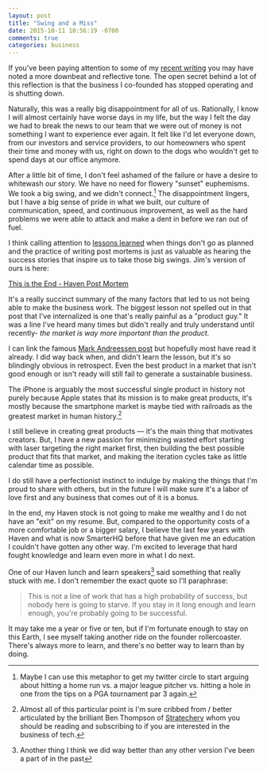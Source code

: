```yaml
---
layout: post
title: "Swing and a Miss"
date: 2015-10-11 10:56:19 -0700
comments: true
categories: business
---
```


If you've been paying attention to some of my [recent writing][1] you may have noted a more downbeat and reflective tone. The open secret behind a lot of this reflection is that the business I co-founded has stopped operating and is shutting down.

[1]: http://craigsturgis.com/2015/09/07/im-from-the-future/

Naturally, this was a really big disappointment for all of us. Rationally, I know I will almost certainly have worse days in my life, but the way I felt the day we had to break the news to our team that we were out of money is not something I want to experience ever again. It felt like I'd let everyone down, from our investors and service providers, to our homeowners who spent their time and money with us, right on down to the dogs who wouldn't get to spend days at our office anymore.

After a little bit of time, I don't feel ashamed of the failure or have a desire to whitewash our story. We have no need for flowery "sunset" euphemisms. We took a big swing, and we didn't connect.[^1] The disappointment lingers, but I have a big sense of pride in what we built, our culture of communication, speed, and continuous improvement, as well as the hard problems we were able to attack and make a dent in before we ran out of fuel.

[^1]: Maybe I can use this metaphor to get my twitter circle to start arguing about hitting a home run vs. a major league pitcher vs. hitting a hole in one from the tips on a PGA tournament par 3 again.

I think calling attention to [lessons learned][2] when things don't go as planned and the practice of writing post mortems is just as valuable as hearing the success stories that inspire us to take those big swings. Jim's version of ours is here:

[2]: http://launchfishers.com/event/fail-fest/

[This is the End - Haven Post Mortem](https://medium.com/@askjbrown/this-is-the-end-haven-post-mortem-735f6b7e5938)

It's a really succinct summary of the many factors that led to us not being able to make the business work. The biggest lesson not spelled out in that post that I've internalized is one that's really painful as a "product guy." It was a line I've heard many times but didn't really and truly understand until recently- *the market is way more important than the product.*

 I can link the famous [Mark Andreessen post][3] but hopefully most have read it already. I did way back when, and didn't learn the lesson, but it's so blindingly obvious in retrospect.  Even the best product in a market that isn't good enough or isn't ready will still fail to generate a sustainable business.

[3]: http://pmarchive.com/guide_to_startups_part4.html

The iPhone is arguably the most successful single product in history not purely because Apple states that its mission is to make great products, it's mostly because the smartphone market is maybe tied with railroads as the greatest market in human history.[^2]

[^2]: Almost all of this particular point is I'm sure cribbed from / better articulated by the brilliant Ben Thompson of [Stratechery](http://stratechery.com) whom you should be reading and subscribing to if you are interested in the business of tech.

I still believe in creating great products — it's the main thing that motivates creators. But, I have a new passion for minimizing wasted effort starting with laser targeting the right market first, then building the best possible product that fits that market, and making the iteration cycles take as little calendar time as possible.

I do still have a perfectionist instinct to indulge by making the things that I'm proud to share with others, but in the future I will make sure it's a labor of love first and any business that comes out of it is a bonus.

In the end, my Haven stock is not going to make me wealthy and I do not have an "exit" on my resume. But, compared to the opportunity costs of a more comfortable job or a bigger salary, I believe the last few years with Haven and what is now SmarterHQ before that have given me an education I couldn't have gotten any other way. I'm excited to leverage that hard fought knowledge and learn even more in what I do next.

One of our Haven lunch and learn speakers[^3] said something that really stuck with me. I don't remember the exact quote so I'll paraphrase:

[^3]: Another thing I think we did way better than any other version I've been a part of in the past

> This is not a line of work that has a high probability of success, but nobody here is going to starve. If you stay in it long enough and learn enough, you're probably going to be successful.

It may take me a year or five or ten, but if I'm fortunate enough to stay on this Earth, I see myself taking another ride on the founder rollercoaster. There's always more to learn, and there's no better way to learn than by doing.